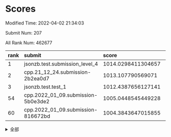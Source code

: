 # Scores

Modified Time: 2022-04-02 21:34:03

Submit Num: 207

All Rank Num: 462677

| rank |               submit               |       score        |       sigma        | pk_num |
| :--- | :--------------------------------- | :----------------- | :----------------- | :----- |
| 1    | jsonzb.test.submission_level_4     | 1014.0298411304657 | 0.8116682615483423 | 8939   |
| 2    | cpp.21_12_24.submission-2b2ea0d7   | 1013.107790569071  | 0.7906628002439949 | 8940   |
| 3    | jsonzb.test.test_1                 | 1012.4387656127141 | 0.7932495879841178 | 8941   |
| 54   | cpp.2022_01_09.submission-5b0e3de2 | 1005.0448545449228 | 0.7189999100875544 | 8942   |
| 60   | cpp.2022_01_09.submission-816672bd | 1004.3843647015855 | 0.7115349658728686 | 8947   |


<details>
<summary>全部</summary>

| rank |                 submit                 |       score        |       sigma        | pk_num |
| :--- | :------------------------------------- | :----------------- | :----------------- | :----- |
| 1    | jsonzb.test.submission_level_4         | 1014.0298411304657 | 0.8116682615483423 | 8939   |
| 2    | cpp.21_12_24.submission-2b2ea0d7       | 1013.107790569071  | 0.7906628002439949 | 8940   |
| 3    | jsonzb.test.test_1                     | 1012.4387656127141 | 0.7932495879841178 | 8941   |
| 4    | gobigger.level_3.submission_level_3_1  | 1011.6383612066196 | 0.781039868292062  | 8939   |
| 5    | gobigger.level_3.submission_level_3_39 | 1011.5691513071129 | 0.7551510810470509 | 8943   |
| 6    | gobigger.level_3.submission_level_3_31 | 1011.55164851986   | 0.7515754736403903 | 8940   |
| 7    | gobigger.level_3.submission_level_3_34 | 1011.4415428962039 | 0.7659694383611881 | 8941   |
| 8    | gobigger.level_3.submission_level_3_48 | 1011.2940529130643 | 0.7651730313711348 | 8935   |
| 9    | gobigger.level_3.submission_level_3_22 | 1011.2145948433468 | 0.8059768728503214 | 8944   |
| 10   | gobigger.level_3.submission_level_3_37 | 1010.9883562016182 | 0.7492475684230117 | 8940   |
| 11   | gobigger.level_3.submission_level_3_42 | 1010.9324928941802 | 0.7640207054534033 | 8938   |
| 12   | gobigger.level_3.submission_level_3_26 | 1010.9186191915378 | 0.765694492689395  | 8939   |
| 13   | gobigger.level_3.submission_level_3_9  | 1010.9134635445864 | 0.7880969141715299 | 8939   |
| 14   | gobigger.level_3.submission_level_3_25 | 1010.8121640350654 | 0.7747216477323667 | 8944   |
| 15   | gobigger.level_3.submission_level_3_33 | 1010.7232444285787 | 0.7857098528045421 | 8942   |
| 16   | gobigger.level_3.submission_level_3_12 | 1010.7197771677617 | 0.7847269601882899 | 8944   |
| 17   | gobigger.level_3.submission_level_3_23 | 1010.5938857585443 | 0.7846186703123296 | 8939   |
| 18   | gobigger.level_3.submission_level_3_8  | 1010.5850291359718 | 0.7556451630405364 | 8938   |
| 19   | gobigger.level_3.submission_level_3_38 | 1010.5815851753702 | 0.7335697171587775 | 8939   |
| 20   | gobigger.level_3.submission_level_3_20 | 1010.5396873551668 | 0.7530217958851713 | 8936   |
| 21   | gobigger.level_3.submission_level_3_10 | 1010.4749643680382 | 0.7495248142277974 | 8941   |
| 22   | gobigger.level_3.submission_level_3_15 | 1010.3795284477089 | 0.750982371549713  | 8940   |
| 23   | gobigger.level_3.submission_level_3_16 | 1010.2962569939449 | 0.7705722458738828 | 8948   |
| 24   | gobigger.level_3.submission_level_3_7  | 1010.2410928614464 | 0.759380320612659  | 8942   |
| 25   | gobigger.level_3.submission_level_3_28 | 1010.2013601804929 | 0.7621199868992931 | 8939   |
| 26   | gobigger.level_3.submission_level_3_4  | 1010.1360190072387 | 0.750550457151898  | 8941   |
| 27   | gobigger.level_3.submission_level_3_2  | 1009.9396576927345 | 0.7446306693415378 | 8938   |
| 28   | gobigger.level_3.submission_level_3_47 | 1009.937794480672  | 0.7636725425366447 | 8941   |
| 29   | gobigger.level_3.submission_level_3_19 | 1009.8426305576177 | 0.7688650863348954 | 8941   |
| 30   | gobigger.level_3.submission_level_3_43 | 1009.7788832222494 | 0.7669473093702943 | 8941   |
| 31   | gobigger.level_3.submission_level_3_5  | 1009.6829725484343 | 0.7655951131446226 | 8939   |
| 32   | gobigger.level_3.submission_level_3_3  | 1009.5871628028514 | 0.7496380456700706 | 8937   |
| 33   | gobigger.level_3.submission_level_3_6  | 1009.5209592063001 | 0.72942885673238   | 8945   |
| 34   | gobigger.level_3.submission_level_3_18 | 1009.5084412378342 | 0.7584571585260991 | 8942   |
| 35   | gobigger.level_3.submission_level_3_40 | 1009.3771442510504 | 0.7490735908279965 | 8942   |
| 36   | gobigger.level_3.submission_level_3_11 | 1009.3096835729784 | 0.7838333625335749 | 8943   |
| 37   | gobigger.level_3.submission_level_3_49 | 1009.3074728542459 | 0.7412539372152517 | 8942   |
| 38   | gobigger.level_3.submission_level_3_29 | 1009.303277853012  | 0.7592816013434024 | 8941   |
| 39   | gobigger.level_3.submission_level_3_32 | 1009.2443418037635 | 0.7319166462823742 | 8945   |
| 40   | gobigger.level_3.submission_level_3_30 | 1009.2329466113815 | 0.7699852767166533 | 8940   |
| 41   | gobigger.level_3.submission_level_3_24 | 1009.2237014949486 | 0.7548782354753895 | 8941   |
| 42   | gobigger.level_3.submission_level_3_45 | 1009.2153312191681 | 0.730684305944087  | 8939   |
| 43   | gobigger.level_3.submission_level_3_46 | 1009.1892177784548 | 0.7545029805581998 | 8939   |
| 44   | gobigger.level_3.submission_level_3_41 | 1009.1837476067402 | 0.7496231334226583 | 8938   |
| 45   | gobigger.level_3.submission_level_3_21 | 1009.1368262451855 | 0.7431167342545663 | 8942   |
| 46   | gobigger.level_3.submission_level_3_13 | 1009.0902774070548 | 0.7580000083820495 | 8943   |
| 47   | gobigger.level_3.submission_level_3_44 | 1009.0607784355618 | 0.7325328553729062 | 8943   |
| 48   | gobigger.level_3.submission_level_3_0  | 1008.9988640252865 | 0.7533062814497707 | 8946   |
| 49   | gobigger.level_3.submission_level_3_35 | 1008.991955793252  | 0.7610256023626156 | 8939   |
| 50   | gobigger.level_3.submission_level_3_17 | 1008.909958072103  | 0.7455694479442424 | 8943   |
| 51   | gobigger.level_3.submission_level_3_27 | 1008.6107928511898 | 0.7253569812109607 | 8944   |
| 52   | gobigger.level_3.submission_level_3_14 | 1008.47463283742   | 0.7410632669402817 | 8939   |
| 53   | gobigger.level_3.submission_level_3_36 | 1007.7985976655899 | 0.7288087747403128 | 8938   |
| 54   | cpp.2022_01_09.submission-5b0e3de2     | 1005.0448545449228 | 0.7189999100875544 | 8942   |
| 55   | gobigger.level_1.submission_level_1_0  | 1004.9208409880323 | 0.7253354448632608 | 8938   |
| 56   | gobigger.level_1.submission_level_1_1  | 1004.5217695535999 | 0.710651200562254  | 8941   |
| 57   | gobigger.level_1.submission_level_1_46 | 1004.4765499718987 | 0.7072809953981036 | 8941   |
| 58   | gobigger.level_1.submission_level_1_27 | 1004.4329906895059 | 0.7284221251437972 | 8938   |
| 59   | gobigger.level_1.submission_level_1_31 | 1004.3968847398279 | 0.7244515399646517 | 8937   |
| 60   | cpp.2022_01_09.submission-816672bd     | 1004.3843647015855 | 0.7115349658728686 | 8947   |
| 61   | gobigger.level_1.submission_level_1_15 | 1004.2561175557883 | 0.7158826942158837 | 8940   |
| 62   | gobigger.level_1.submission_level_1_11 | 1004.1549767774106 | 0.7189291621104152 | 8943   |
| 63   | gobigger.level_1.submission_level_1_49 | 1004.1009290118551 | 0.7113216562601855 | 8942   |
| 64   | gobigger.level_1.submission_level_1_18 | 1004.0436118468702 | 0.7267047729694437 | 8940   |
| 65   | gobigger.level_1.submission_level_1_22 | 1003.9739477399315 | 0.717153133376117  | 8937   |
| 66   | gobigger.level_1.submission_level_1_26 | 1003.9493366548398 | 0.7092449125352618 | 8944   |
| 67   | gobigger.level_1.submission_level_1_3  | 1003.8724545963266 | 0.7152026787747732 | 8936   |
| 68   | gobigger.level_1.submission_level_1_17 | 1003.7410029996971 | 0.7349067852618727 | 8938   |
| 69   | gobigger.level_1.submission_level_1_39 | 1003.656000884144  | 0.715732769826445  | 8942   |
| 70   | gobigger.level_1.submission_level_1_13 | 1003.6378246074088 | 0.7159916387153975 | 8942   |
| 71   | gobigger.level_1.submission_level_1_12 | 1003.5694173937834 | 0.7142214221020118 | 8941   |
| 72   | gobigger.level_1.submission_level_1_41 | 1003.5364828943183 | 0.715138909962463  | 8944   |
| 73   | gobigger.level_1.submission_level_1_33 | 1003.5232484689433 | 0.7203376154640035 | 8939   |
| 74   | gobigger.level_1.submission_level_1_4  | 1003.5096990514775 | 0.7183294992573848 | 8942   |
| 75   | gobigger.level_1.submission_level_1_29 | 1003.4779072022538 | 0.7181221848268196 | 8942   |
| 76   | gobigger.level_1.submission_level_1_38 | 1003.4747817735864 | 0.7202730326645577 | 8936   |
| 77   | gobigger.level_1.submission_level_1_2  | 1003.4736800552557 | 0.7189713006218392 | 8943   |
| 78   | gobigger.level_1.submission_level_1_10 | 1003.4714856906487 | 0.7288302049296872 | 8941   |
| 79   | gobigger.level_1.submission_level_1_14 | 1003.4664412155778 | 0.7340746704898902 | 8938   |
| 80   | gobigger.level_1.submission_level_1_21 | 1003.4159812869145 | 0.7096483139590691 | 8938   |
| 81   | gobigger.level_1.submission_level_1_37 | 1003.373503715909  | 0.7140335429724124 | 8942   |
| 82   | gobigger.level_1.submission_level_1_48 | 1003.3021403599672 | 0.7235477901632017 | 8942   |
| 83   | gobigger.level_1.submission_level_1_45 | 1003.2893785497233 | 0.7129765583107973 | 8941   |
| 84   | gobigger.level_1.submission_level_1_24 | 1003.2572670758243 | 0.7097463630376063 | 8944   |
| 85   | gobigger.level_1.submission_level_1_9  | 1003.2541110550234 | 0.7311200598565998 | 8938   |
| 86   | gobigger.level_1.submission_level_1_43 | 1003.2358481510387 | 0.7261337123409561 | 8942   |
| 87   | gobigger.level_1.submission_level_1_35 | 1003.2009475783219 | 0.726689384394847  | 8945   |
| 88   | gobigger.level_1.submission_level_1_8  | 1003.1864474319445 | 0.7212217981651502 | 8944   |
| 89   | gobigger.level_1.submission_level_1_34 | 1003.0929843500965 | 0.7034608185803723 | 8939   |
| 90   | gobigger.level_1.submission_level_1_28 | 1003.0287351130345 | 0.6957269679732315 | 8941   |
| 91   | gobigger.level_1.submission_level_1_19 | 1002.9590403368153 | 0.7093201681163601 | 8939   |
| 92   | gobigger.level_1.submission_level_1_23 | 1002.8334412954506 | 0.7138837834893402 | 8938   |
| 93   | gobigger.level_1.submission_level_1_20 | 1002.7610949568475 | 0.7163681682900835 | 8942   |
| 94   | gobigger.level_1.submission_level_1_32 | 1002.7298116834263 | 0.7172140468795849 | 8939   |
| 95   | gobigger.level_1.submission_level_1_6  | 1002.704525667977  | 0.7174431738161094 | 8939   |
| 96   | gobigger.level_1.submission_level_1_7  | 1002.6802891285477 | 0.705813541157182  | 8939   |
| 97   | gobigger.level_1.submission_level_1_5  | 1002.595304778266  | 0.7192437212797436 | 8939   |
| 98   | gobigger.level_1.submission_level_1_30 | 1002.5862119349704 | 0.7111761819701263 | 8939   |
| 99   | gobigger.level_1.submission_level_1_42 | 1002.5856714414148 | 0.7061267973340506 | 8939   |
| 100  | gobigger.level_1.submission_level_1_44 | 1002.4195925139697 | 0.7067205799482545 | 8942   |
| 101  | gobigger.level_1.submission_level_1_16 | 1002.2798912591606 | 0.7021618561892303 | 8941   |
| 102  | gobigger.level_1.submission_level_1_36 | 1002.1449932590114 | 0.720515604990901  | 8938   |
| 103  | gobigger.level_1.submission_level_1_47 | 1002.0652124652834 | 0.7173313544617378 | 8946   |
| 104  | gobigger.level_1.submission_level_1_25 | 1002.030288561703  | 0.7173093831803514 | 8940   |
| 105  | gobigger.level_1.submission_level_1_40 | 1001.5885647119466 | 0.709702965133777  | 8936   |
| 106  | gobigger.random.submission_random_12   | 997.7677926220865  | 0.6946874577018288 | 8934   |
| 107  | gobigger.random.submission_random_43   | 997.0090642687582  | 0.7044168639574548 | 8939   |
| 108  | gobigger.random.submission_random_23   | 996.8931707303482  | 0.7142894130892357 | 8940   |
| 109  | gobigger.random.submission_random_48   | 996.8542206748749  | 0.7224417145990166 | 8941   |
| 110  | gobigger.random.submission_random_3    | 996.7904858026659  | 0.7109896648321232 | 8948   |
| 111  | gobigger.random.submission_random_2    | 996.719407449423   | 0.7093392181057303 | 8941   |
| 112  | gobigger.random.submission_random_49   | 996.6907131369687  | 0.6969795144335055 | 8940   |
| 113  | gobigger.random.submission_random_4    | 996.677787540519   | 0.7204353336044953 | 8944   |
| 114  | gobigger.random.submission_random_29   | 996.6355008442363  | 0.7059316862790053 | 8942   |
| 115  | gobigger.random.submission_random_26   | 996.6034325963627  | 0.7061031322287896 | 8935   |
| 116  | gobigger.random.submission_random_25   | 996.5828968565532  | 0.72149772943356   | 8944   |
| 117  | gobigger.random.submission_random_19   | 996.5204895941202  | 0.7099338722013562 | 8942   |
| 118  | gobigger.random.submission_random_5    | 996.5052009493676  | 0.7126065074417725 | 8939   |
| 119  | gobigger.random.submission_random_31   | 996.4784807092294  | 0.7181366089331762 | 8943   |
| 120  | gobigger.random.submission_random_9    | 996.4389130978094  | 0.7143880978482052 | 8939   |
| 121  | gobigger.random.submission_random_21   | 996.4141328565922  | 0.7071523661537094 | 8942   |
| 122  | gobigger.random.submission_random_36   | 996.318367925184   | 0.6992340848520823 | 8940   |
| 123  | gobigger.random.submission_random_32   | 996.3078338114068  | 0.7132931306155316 | 8939   |
| 124  | gobigger.random.submission_random_1    | 996.2835329338955  | 0.7031234571438345 | 8938   |
| 125  | gobigger.random.submission_random_18   | 996.2738362508488  | 0.7064206855372259 | 8942   |
| 126  | gobigger.random.submission_random_17   | 996.2720028117074  | 0.7011481967438596 | 8942   |
| 127  | gobigger.random.submission_random_30   | 996.2531560093639  | 0.711939901181239  | 8936   |
| 128  | gobigger.random.submission_random_7    | 996.231410546843   | 0.7064536696426716 | 8940   |
| 129  | gobigger.random.submission_random_14   | 996.2247885259984  | 0.710044743709742  | 8943   |
| 130  | gobigger.random.submission_random_10   | 996.1716197227347  | 0.7079804667728363 | 8940   |
| 131  | gobigger.random.submission_random_24   | 996.0892220780196  | 0.7309979852542261 | 8940   |
| 132  | gobigger.random.submission_random_22   | 996.060753507348   | 0.7251557553548603 | 8945   |
| 133  | gobigger.random.submission_random_47   | 995.9697708514288  | 0.7051245134253084 | 8938   |
| 134  | gobigger.random.submission_random_41   | 995.9580527179487  | 0.7067157542312631 | 8942   |
| 135  | gobigger.random.submission_random_6    | 995.9485642245032  | 0.7087114899003926 | 8948   |
| 136  | gobigger.random.submission_random_42   | 995.9282044096698  | 0.7134509002409515 | 8936   |
| 137  | gobigger.random.submission_random_11   | 995.8753326589612  | 0.7000389697547809 | 8945   |
| 138  | gobigger.random.submission_random_39   | 995.8183434931683  | 0.7096664987890043 | 8941   |
| 139  | gobigger.random.submission_random_16   | 995.7877542215075  | 0.7191624772411955 | 8940   |
| 140  | gobigger.random.submission_random_34   | 995.7587465373125  | 0.7097826673365465 | 8942   |
| 141  | gobigger.random.submission_random_28   | 995.74416502497    | 0.716515141984932  | 8943   |
| 142  | gobigger.random.submission_random_20   | 995.712018227888   | 0.7239902633012473 | 8941   |
| 143  | gobigger.random.submission_random_8    | 995.609019137222   | 0.6959836888169897 | 8943   |
| 144  | gobigger.random.submission_random_38   | 995.586973744662   | 0.713656272527112  | 8940   |
| 145  | gobigger.random.submission_random_37   | 995.5177391204239  | 0.7140853255785853 | 8939   |
| 146  | gobigger.random.submission_random_45   | 995.4658736477736  | 0.7275025464068545 | 8936   |
| 147  | gobigger.random.submission_random_46   | 995.4457468777981  | 0.7145070857091693 | 8939   |
| 148  | gobigger.random.submission_random_0    | 995.3974531035717  | 0.7226175955841428 | 8943   |
| 149  | gobigger.random.submission_random_40   | 995.3194437373335  | 0.6948990267104733 | 8944   |
| 150  | gobigger.random.submission_random_27   | 995.2992645902126  | 0.7134691685769452 | 8938   |
| 151  | gobigger.random.submission_random_15   | 995.2422252989436  | 0.727634775495943  | 8936   |
| 152  | gobigger.random.submission_random_44   | 995.1436314824659  | 0.7032698744570421 | 8947   |
| 153  | gobigger.random.submission_random_13   | 995.1299856013926  | 0.7226908139638976 | 8939   |
| 154  | gobigger.random.submission_random_33   | 995.0782280036897  | 0.7004667978506954 | 8935   |
| 155  | gobigger.random.submission_random_35   | 994.7837485553084  | 0.7117943982619098 | 8938   |
| 156  | gobigger.level_2.submission_level_2_35 | 994.6735285961413  | 0.7245713168060746 | 8942   |
| 157  | gobigger.level_2.submission_level_2_39 | 994.1061159819925  | 0.7173034700575841 | 8942   |
| 158  | gobigger.level_2.submission_level_2_5  | 993.9218612098417  | 0.7226491017417155 | 8940   |
| 159  | gobigger.level_2.submission_level_2_45 | 993.3772847238808  | 0.7366359411060407 | 8940   |
| 160  | gobigger.level_2.submission_level_2_33 | 993.2852555476119  | 0.7169419969172072 | 8941   |
| 161  | gobigger.level_2.submission_level_2_43 | 993.1822367883846  | 0.7351059545025939 | 8939   |
| 162  | gobigger.level_2.submission_level_2_3  | 993.1765037959209  | 0.7219765078595848 | 8941   |
| 163  | gobigger.level_2.submission_level_2_37 | 993.1436930111714  | 0.742132752340805  | 8939   |
| 164  | gobigger.level_2.submission_level_2_22 | 993.0987914043541  | 0.7560353725313004 | 8943   |
| 165  | gobigger.level_2.submission_level_2_7  | 992.9288733372746  | 0.7273660606480193 | 8942   |
| 166  | gobigger.level_2.submission_level_2_40 | 992.9258736000083  | 0.7517919059238286 | 8935   |
| 167  | gobigger.level_2.submission_level_2_31 | 992.8909510188455  | 0.7392497194646506 | 8940   |
| 168  | gobigger.level_2.submission_level_2_38 | 992.8063641146466  | 0.7459244667409424 | 8942   |
| 169  | gobigger.level_2.submission_level_2_27 | 992.7272996068488  | 0.7370037778472759 | 8941   |
| 170  | gobigger.level_2.submission_level_2_49 | 992.660774614148   | 0.7374789493230935 | 8938   |
| 171  | gobigger.level_2.submission_level_2_28 | 992.6439176219625  | 0.7246158702068574 | 8945   |
| 172  | gobigger.level_2.submission_level_2_8  | 992.5972993005383  | 0.727442178877494  | 8939   |
| 173  | gobigger.level_2.submission_level_2_25 | 992.4868616753075  | 0.7230883520311048 | 8938   |
| 174  | gobigger.level_2.submission_level_2_16 | 992.365737710845   | 0.7481798512849717 | 8936   |
| 175  | gobigger.level_2.submission_level_2_47 | 992.3625734822778  | 0.7386216377869792 | 8941   |
| 176  | gobigger.level_2.submission_level_2_24 | 992.3505360605564  | 0.7720905168773922 | 8945   |
| 177  | gobigger.level_2.submission_level_2_34 | 992.2890737675284  | 0.7381884778939385 | 8941   |
| 178  | gobigger.level_2.submission_level_2_41 | 992.112275507527   | 0.7205919059989081 | 8936   |
| 179  | gobigger.level_2.submission_level_2_13 | 992.0377451309091  | 0.7566652155521975 | 8941   |
| 180  | gobigger.level_2.submission_level_2_19 | 992.035272061658   | 0.7438139157515535 | 8945   |
| 181  | gobigger.level_2.submission_level_2_12 | 992.0019034410993  | 0.7350627642983889 | 8943   |
| 182  | gobigger.level_2.submission_level_2_10 | 991.8920271058862  | 0.7380847265667994 | 8935   |
| 183  | gobigger.level_2.submission_level_2_14 | 991.8916006548611  | 0.7424070637384658 | 8942   |
| 184  | gobigger.level_2.submission_level_2_18 | 991.8665329981202  | 0.7703982004757695 | 8938   |
| 185  | gobigger.level_2.submission_level_2_26 | 991.8539525668518  | 0.7487261064627256 | 8944   |
| 186  | gobigger.level_2.submission_level_2_20 | 991.7733031438088  | 0.7639339582306617 | 8943   |
| 187  | gobigger.level_2.submission_level_2_2  | 991.7547945158032  | 0.7565009016636184 | 8940   |
| 188  | gobigger.level_2.submission_level_2_46 | 991.7374402475268  | 0.7542213965349205 | 8941   |
| 189  | gobigger.level_2.submission_level_2_30 | 991.7122370579905  | 0.747886211865149  | 8941   |
| 190  | gobigger.level_2.submission_level_2_6  | 991.5414551769394  | 0.7502352479086198 | 8944   |
| 191  | gobigger.level_2.submission_level_2_21 | 991.5346851853275  | 0.7521200281535934 | 8939   |
| 192  | gobigger.level_2.submission_level_2_11 | 991.4205007068407  | 0.7729465409747056 | 8941   |
| 193  | gobigger.level_2.submission_level_2_48 | 991.4103560193074  | 0.7728904557220245 | 8937   |
| 194  | gobigger.level_2.submission_level_2_9  | 991.3745531201401  | 0.7537376756424158 | 8941   |
| 195  | gobigger.level_2.submission_level_2_36 | 991.3622968556915  | 0.7481969084323812 | 8939   |
| 196  | gobigger.level_2.submission_level_2_29 | 991.3317768630639  | 0.7513647695549877 | 8945   |
| 197  | gobigger.level_2.submission_level_2_4  | 991.1358362352915  | 0.746684363588027  | 8941   |
| 198  | gobigger.level_2.submission_level_2_1  | 991.0066529338728  | 0.7559621768544078 | 8936   |
| 199  | gobigger.level_2.submission_level_2_42 | 990.972939140641   | 0.7637778225805281 | 8943   |
| 200  | gobigger.level_2.submission_level_2_32 | 990.8657858016657  | 0.76268735338263   | 8938   |
| 201  | gobigger.level_2.submission_level_2_15 | 990.6065013926233  | 0.7620672708853219 | 8939   |
| 202  | gobigger.level_2.submission_level_2_44 | 990.4657779729738  | 0.7708487042196647 | 8940   |
| 203  | gobigger.level_2.submission_level_2_23 | 990.4079295101582  | 0.7929902278695635 | 8946   |
| 204  | gobigger.level_2.submission_level_2_0  | 989.5997017236787  | 0.7712668999999835 | 8942   |
| 205  | gobigger.level_2.submission_level_2_17 | 989.4863028797104  | 0.8017362894837649 | 8941   |
| 206  | gobigger.none.submission_none_0        | 978.5012803012403  | 1.313376437375874  | 8938   |
| 207  | gobigger.none.submission_none_1        | 973.3296991724361  | 1.7556843869880379 | 8943   |

</details>